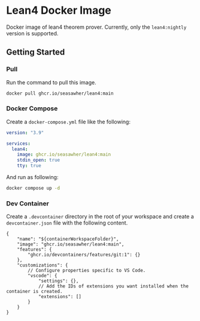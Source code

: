 # Lean4 Docker Image

Docker image of lean4 theorem prover. Currently, only the `lean4:nightly` version is supported.

## Getting Started

### Pull

Run the command to pull this image.

```bash
docker pull ghcr.io/seasawher/lean4:main
```

### Docker Compose

Create a `docker-compose.yml` file like the following:

```yml
version: "3.9"

services:
  lean4:
    image: ghcr.io/seasawher/lean4:main
    stdin_open: true
    tty: true
```

And run as following:

```bash
docker compose up -d
```

### Dev Container

Create a `.devcontainer` directory in the root of your workspace and
create a `devcontainer.json` file with the following content.

```jsonc
{
    "name": "${containerWorkspaceFolder}",
    "image": "ghcr.io/seasawher/lean4:main",
    "features": {
        "ghcr.io/devcontainers/features/git:1": {}
    },
    "customizations": {
        // Configure properties specific to VS Code.
        "vscode": {
            "settings": {},
            // Add the IDs of extensions you want installed when the container is created.
            "extensions": []
        }
    }
}
```
